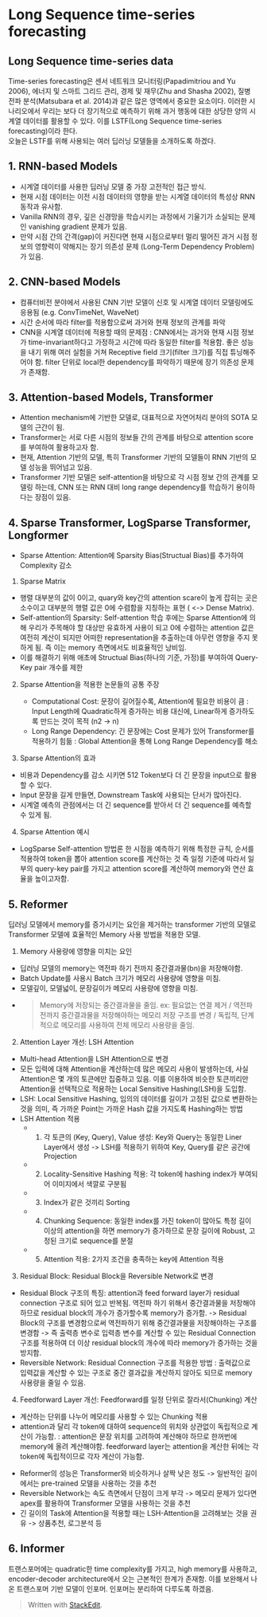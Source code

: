 ﻿# Long Sequence time-series forecasting

## Long Sequence time-series data
Time-series forecasting은 센서 네트워크 모니터링(Papadimitriou and Yu 2006), 에너지 및 스마트 그리드 관리, 경제 및 재무(Zhu and Shasha 2002), 질병 전파 분석(Matsubara et al. 2014)과 같은 많은 영역에서 중요한 요소이다. 이러한 시나리오에서 우리는 보다 더 장기적으로 예측하기 위해 과거 행동에 대한 상당한 양의 시계열 데이터를 활용할 수 있다. 이를 LSTF(Long Sequence time-series forecasting)이라 한다.  
오늘은 LSTF를 위해 사용되는 여러 딥러닝 모델들을 소개하도록 하겠다.

## 1. RNN-based Models
- 시계열 데이터를 사용한 딥러닝 모델 중 가장 고전적인 접근 방식.
- 현재 시점 데이터는 이전 시점 데이터의 영향을 받는 시계열 데이터의 특성상 RNN 동작과 유사함.
- Vanilla RNN의 경우, 깊은 신경망을 학습시키는 과정에서 기울기가 소실되는 문제인 vanishing gradient 문제가 있음.
- 만약 시점 간의 간격(gap)이 커진다면 현재 시점으로부터 멀리 떨어진 과거 시점 정보의 영향력이 약해지는 장기 의존성 문제 (Long-Term Dependency Problem)가 있음.

## 2. CNN-based Models
- 컴퓨터비전 분야에서 사용된 CNN 기반 모델이 신호 및 시계열 데이터 모델링에도 응용됨 (e.g. ConvTimeNet, WaveNet) 
- 시간 순서에 따라 filter를 적용함으로써 과거와 현재 정보의 관계를 파악 
- CNN을 시계열 데이터에 적용할 때의 문제점 
: CNN에서는 과거와 현재 시점 정보가 time-invariant하다고 가정하고 시간에 따라 동일한 filter를 적용함.
좋은 성능을 내기 위해 여러 실험을 거쳐 Receptive field 크기(filter 크기)를 직접 튜닝해주어야 함.
filter 단위로 local한 dependency를 파악하기 때문에 장기 의존성 문제가 존재함.


## 3. Attention-based Models, Transformer
- Attention mechanism에 기반한 모델로, 대표적으로 자연어처리 분야의 SOTA 모델의 근간이 됨.
- Transformer는 서로 다른 시점의 정보들 간의 관계를 바탕으로 attention score를 부여하여 활용하고자 함. 
- 현재, Attention 기반의 모델, 특히 Transformer 기반의 모델들이 RNN 기반의 모델 성능을 뛰어넘고 있음.
- Transformer 기반 모델은 self-attention을 바탕으로 각 시점 정보 간의 관계를 모델링 하는데, CNN 또는 RNN 대비 long range dependency를 학습하기 용이하다는 장점이 있음.

## 4. Sparse Transformer, LogSparse Transformer, Longformer
- Sparse Attention: Attention에 Sparsity Bias(Structual Bias)를 추가하여 Complexity 감소

1. Sparse Matrix
- 행렬 대부분의 값이 0이고, quary와 key간의 attention scare이 높게 잡히는 곳은 소수이고 대부분의 행렬 값은 0에 수렴함을 지칭하는 표현 ( <->  Dense Matrix).
- Self-attention의 Sparsity: Self-attention 학습 후에는 Sparse Attention에 의해 우리가 주목해야 할 대상만 유효하게 사용이 되고 0에 수렴하는 attention 값은 여전히 계산이 되지만 어떠한 representation을 추출하는데 아무런 영향을 주지 못하게 됨. 즉 이는 memory 측면에서도 비효율적인 낭비임.
- 이를 해결하기 위해 애초에 Structual Bias(하나의 기준, 가정)를 부여하여 Query-Key pair 개수를 제한

2. Sparse Attention을 적용한 논문들의 공통 주장
	- Computational Cost: 문장이 길어질수록, Attention에 필요한 비용이 큼
	: Input Length에 Quadratic하게 증가하는 비용 대신에, Linear하게 증가하도록 만드는 것이 목적 (n2 -> n)
	- Long Range Dependency: 긴 문장에는 Cost 문제가 있어 Transformer를 적용하기 힘듦
	:  Global Attention을 통해 Long Range Dependency를 해소

3. Sparse Attention의 효과
- 비용과 Dependency를 감소 시키면 512 Token보다 더 긴 문장을 input으로 활용할 수 있다.
- Input 문장을 길게 만들면, Downstream Task에 사용되는 단서가 많아진다.
- 시계열 예측의 관점에서는 더 긴 sequence를 받아서 더 긴 sequence를 예측할 수 있게 됨.

4. Sparse Attention 예시
- LogSparse Self-attention 방법론
한 시점을 예측하기 위해 특정한 규칙, 순서를 적용하여 token을 뽑아 attention score를 계산하는 것
즉 일정 기준에 따라서 일부의 query-key pair를 가지고 attention score를 계산하여 memory와 연산 효율을 높이고자함.

## 5. Reformer
딥러닝 모델에서 memory를 증가시키는 요인을 제거하는 transformer 기반의 모델로
Transformer 모델에 효율적인 Memory 사용 방법을 적용한 모델.

1. Memory 사용량에 영향을 미치는 요인
- 딥러닝 모델의 memory는 역전파 하기 전까지 중간결과물(bn)을 저장해야함.
- Batch Update를 사용시 Batch 크기가 메모리 사용량에 영향을 미침.
- 모델깊이, 모델넓이, 문장길이가 메모리 사용량에 영향을 미침.
- > Memory에 저장되는 중간결과물을 줄임.
ex: 필요없는 연결 제거 / 역전파전까지 중간결과물을 저장해야하는 메모리 저장 구조를 변경
/ 독립적, 단계적으로 메모리를 사용하여 전체 메모리 사용량을 줄임.

2. Attention Layer 개선: LSH Attention
- Multi-head Attention을 LSH Attention으로 변경
- 모든 입력에 대해 Attention을 계산하는데 많은 메모리 사용이 발생하는데, 사실 Attention은 몇 개의 토큰에만 집중하고 있음. 이를 이용하여 비슷한 토큰끼리만 Attention을 선택적으로 적용하는 Local Sensitive Hashing(LSH)을 도입함.
- LSH: Local Sensitive Hashing, 임의의 데이터를 길이가 고정된 값으로 변환하는 것을 의미, 즉 가까운 Point는 가까운 Hash 값을 가지도록 Hashing하는 방법
- LSH Attention 적용
	 - 1. 각 토큰의 (Key, Query), Value 생성: Key와 Query는 동일한 Liner Layer에서 생성
	 -> LSH를 적용하기 위하여 Key, Query를 같은 공간에 Projection
	 - 2. Locality-Sensitive Hashing 적용: 각 token에 hashing index가 부여되어 이미지에서 색깔로 구분됨
	 - 3. Index가 같은 것끼리 Sorting
	 - 4. Chunking Sequence: 동일한 index를 가진 token이 많아도 특정 길이 이상의 attention을 하면 memory가 증가하므로 문장 길이에 Robust, 고정된 크기로 sequence를 분절
	 - 5. Attention 적용: 2가지 조건을 충족하는 key에 Attention 적용

3. Residual Block: Residual Block을 Reversible Network로 변경
- Residual Block 구조의 특징: attention과 feed forward layer가 residual connection 구조로 되어 있고 반복됨.
역전파 하기 위해서 중간결과물을 저장해야 하므로 residual block의 개수가 증가할수록 memory가 증가함.
-> Residual Block의 구조를 변경함으로써 역전파하기 위해 중간결과물을 저장해야하는 구조를 변경함
-> 즉 출력층 변수로 입력층 변수를 계산할 수 있는 Residual Connection 구조를 적용하여 더 이상 residual block의 개수에 따라 memory가 증가하는 것을 방지함.
- Reversible Network: Residual Connection 구조를 적용한 방법
: 출력값으로 입력값을 계산할 수 있는 구조로 중간 결과값을 계산하지 않아도 되므로 memory 사용량을 줄일 수 있음.

4. Feedforward Layer 개선: Feedforward를 일정 단위로 잘라서(Chunking) 계산
- 계산하는 단위를 나누어 메모리를 사용할 수 있는 Chunking 적용
- attention과 달리 각 token에 대하여 sequence의 위치와 상관없이 독립적으로 계산이 가능함.
: attention은 문장 위치를 고려하여 계산해야 하므로 한꺼번에 memory에 올려 계산해야함.
feedforward layer는 attention을 계산한 뒤에는 각 token에 독립적이므로 각자 계산이 가능함.

* Reformer의 성능은 Transformer와 비슷하거나 살짝 낮은 정도
-> 일반적인 길이에서는 pre-trained 모델을 사용하는 것을 추천
* Reversible Network는 속도 측면에서 단점이 크게 부각
-> 메모리 문제가 있다면 apex를 활용하여 Transformer 모델을 사용하는 것을 추천
* 긴 길이의 Task에 Attention을 적용할 때는 LSH-Attention을 고려해보는 것을 권유
-> 상품추천, 로그분석 등

## 6. Informer
트랜스포머에는 quadratic한 time complexity를 가지고, high memory를 사용하고, encoder-decoder architecture에서 오는 근본적인 한계가 존재함. 이를 보완해서 나온 트랜스포머 기반 모델이 인포머.
인포머는 분리하여 다루도록 하겠음.

> Written with [StackEdit](https://stackedit.io/).

